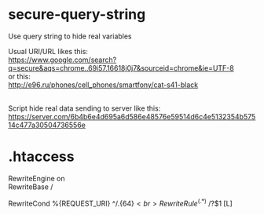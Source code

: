 # secure-query-string
Use query string to hide real variables

Usual URI/URL likes this:<br>
https://www.google.com/search?q=secure&aqs=chrome..69i57.16618j0j7&sourceid=chrome&ie=UTF-8<br>
or this:<br>
http://e96.ru/phones/cell_phones/smartfony/cat-s41-black<br><br>


Script hide real data sending to server like this:
https://server.com/6b4b6e4d695a6d586e48576e59514d6c4e5132354b57514c477a30504736556e



# .htaccess

RewriteEngine on<br>
RewriteBase /<br>

RewriteCond %{REQUEST_URI} ^/.{64}$<br>
RewriteRule ^(.*)$ /?$1 [L]<br>
